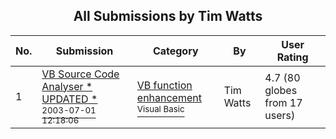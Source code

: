 ﻿<div align="center">

## All Submissions by Tim Watts

</div>

No.  | Submission | Category | By   | User Rating
---- | ---------- | -------- | ---- | -----------
1 | [VB Source Code Analyser \* UPDATED \*<br /><sup>2003-07-01 12:18:06</sup>](https://github.com/Planet-Source-Code/tim-watts-vb-source-code-analyser-updated__1-46561) | [VB function enhancement<br /><sup>Visual Basic</sup>](../ByCategory/vb-function-enhancement__1-25.md) | Tim Watts | 4.7 (80 globes from 17 users)
